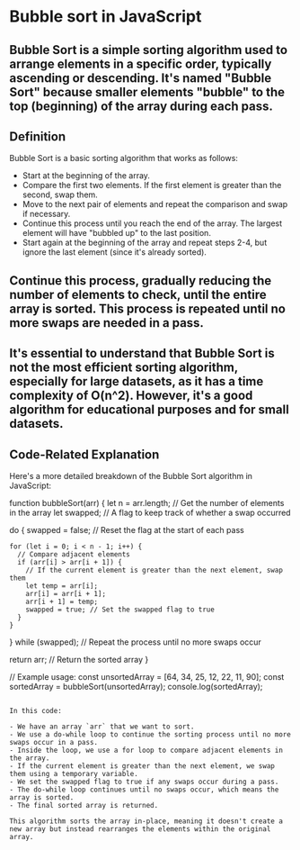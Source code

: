 # Bubble sort in JavaScript

## Bubble Sort is a simple sorting algorithm used to arrange elements in a specific order, typically ascending or descending. It's named "Bubble Sort" because smaller elements "bubble" to the top (beginning) of the array during each pass.

## Definition

Bubble Sort is a basic sorting algorithm that works as follows:

- Start at the beginning of the array.
- Compare the first two elements. If the first element is greater than the second, swap them.
- Move to the next pair of elements and repeat the comparison and swap if necessary.
- Continue this process until you reach the end of the array. The largest element will have "bubbled up" to the last position.
- Start again at the beginning of the array and repeat steps 2-4, but ignore the last element (since it's already sorted).
## Continue this process, gradually reducing the number of elements to check, until the entire array is sorted. This process is repeated until no more swaps are needed in a pass.

## It's essential to understand that Bubble Sort is not the most efficient sorting algorithm, especially for large datasets, as it has a time complexity of O(n^2). However, it's a good algorithm for educational purposes and for small datasets.

## Code-Related Explanation

Here's a more detailed breakdown of the Bubble Sort algorithm in JavaScript:

function bubbleSort(arr) {
  let n = arr.length; // Get the number of elements in the array
  let swapped; // A flag to keep track of whether a swap occurred

  do {
    swapped = false; // Reset the flag at the start of each pass

    for (let i = 0; i < n - 1; i++) {
      // Compare adjacent elements
      if (arr[i] > arr[i + 1]) {
        // If the current element is greater than the next element, swap them
        let temp = arr[i];
        arr[i] = arr[i + 1];
        arr[i + 1] = temp;
        swapped = true; // Set the swapped flag to true
      }
    }
  } while (swapped); // Repeat the process until no more swaps occur

  return arr; // Return the sorted array
}

// Example usage:
const unsortedArray = [64, 34, 25, 12, 22, 11, 90];
const sortedArray = bubbleSort(unsortedArray);
console.log(sortedArray);
```

In this code:

- We have an array `arr` that we want to sort.
- We use a do-while loop to continue the sorting process until no more swaps occur in a pass.
- Inside the loop, we use a for loop to compare adjacent elements in the array.
- If the current element is greater than the next element, we swap them using a temporary variable.
- We set the swapped flag to true if any swaps occur during a pass.
- The do-while loop continues until no swaps occur, which means the array is sorted.
- The final sorted array is returned.

This algorithm sorts the array in-place, meaning it doesn't create a new array but instead rearranges the elements within the original array.